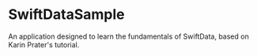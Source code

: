 # SwiftDataSample
An application designed to learn the fundamentals of SwiftData, based on Karin Prater's tutorial.
